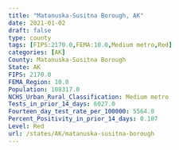 ```yaml
---
title: "Matanuska-Susitna Borough, AK"
date: 2021-01-02
draft: false
type: county
tags: [FIPS:2170.0,FEMA:10.0,Medium metro,Red]
categories: [AK]
County: Matanuska-Susitna Borough
State: AK
FIPS: 2170.0
FEMA_Region: 10.0
Population: 108317.0
NCHS_Urban_Rural_Classification: Medium metro
Tests_in_prior_14_days: 6027.0
Fourteen_day_test_rate_per_100000: 5564.0
Percent_Positivity_in_prior_14_days: 0.107
Level: Red
url: /states/AK/matanuska-susitna-borough
---
```



